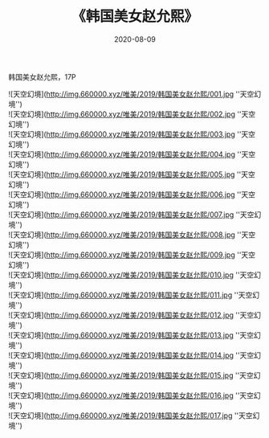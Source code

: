 ﻿---
layout: post
title:  《韩国美女赵允熙》
date:   2020-08-09
img: http://img.660000.xyz/唯美/2019/韩国美女赵允熙/000.jpg
categories: [美女, 清纯, 唯美]
---

韩国美女赵允熙，17P



![天空幻境](http://img.660000.xyz/唯美/2019/韩国美女赵允熙/001.jpg ''天空幻境'') <br>
![天空幻境](http://img.660000.xyz/唯美/2019/韩国美女赵允熙/002.jpg ''天空幻境'') <br>
![天空幻境](http://img.660000.xyz/唯美/2019/韩国美女赵允熙/003.jpg ''天空幻境'') <br>
![天空幻境](http://img.660000.xyz/唯美/2019/韩国美女赵允熙/004.jpg ''天空幻境'') <br>
![天空幻境](http://img.660000.xyz/唯美/2019/韩国美女赵允熙/005.jpg ''天空幻境'') <br>
![天空幻境](http://img.660000.xyz/唯美/2019/韩国美女赵允熙/006.jpg ''天空幻境'') <br>
![天空幻境](http://img.660000.xyz/唯美/2019/韩国美女赵允熙/007.jpg ''天空幻境'') <br>
![天空幻境](http://img.660000.xyz/唯美/2019/韩国美女赵允熙/008.jpg ''天空幻境'') <br>
![天空幻境](http://img.660000.xyz/唯美/2019/韩国美女赵允熙/009.jpg ''天空幻境'') <br>
![天空幻境](http://img.660000.xyz/唯美/2019/韩国美女赵允熙/010.jpg ''天空幻境'') <br>
![天空幻境](http://img.660000.xyz/唯美/2019/韩国美女赵允熙/011.jpg ''天空幻境'') <br>
![天空幻境](http://img.660000.xyz/唯美/2019/韩国美女赵允熙/012.jpg ''天空幻境'') <br>
![天空幻境](http://img.660000.xyz/唯美/2019/韩国美女赵允熙/013.jpg ''天空幻境'') <br>
![天空幻境](http://img.660000.xyz/唯美/2019/韩国美女赵允熙/014.jpg ''天空幻境'') <br>
![天空幻境](http://img.660000.xyz/唯美/2019/韩国美女赵允熙/015.jpg ''天空幻境'') <br>
![天空幻境](http://img.660000.xyz/唯美/2019/韩国美女赵允熙/016.jpg ''天空幻境'') <br>
![天空幻境](http://img.660000.xyz/唯美/2019/韩国美女赵允熙/017.jpg ''天空幻境'') <br>